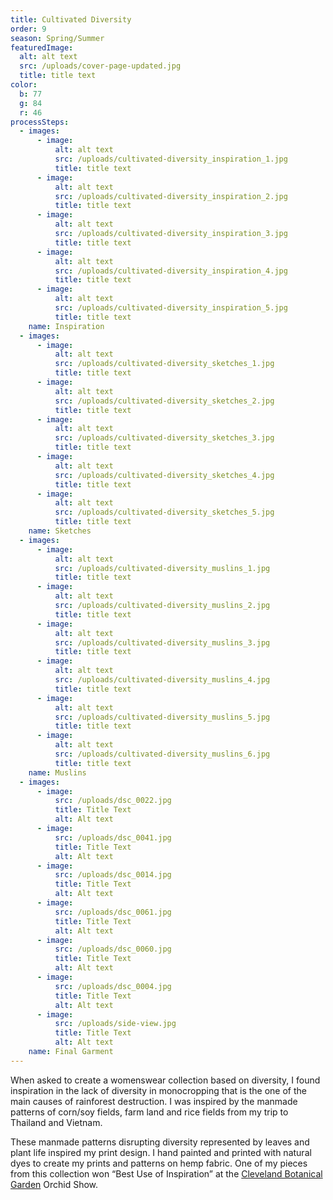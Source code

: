 ```yaml
---
title: Cultivated Diversity
order: 9
season: Spring/Summer
featuredImage:
  alt: alt text
  src: /uploads/cover-page-updated.jpg
  title: title text
color:
  b: 77
  g: 84
  r: 46
processSteps:
  - images:
      - image:
          alt: alt text
          src: /uploads/cultivated-diversity_inspiration_1.jpg
          title: title text
      - image:
          alt: alt text
          src: /uploads/cultivated-diversity_inspiration_2.jpg
          title: title text
      - image:
          alt: alt text
          src: /uploads/cultivated-diversity_inspiration_3.jpg
          title: title text
      - image:
          alt: alt text
          src: /uploads/cultivated-diversity_inspiration_4.jpg
          title: title text
      - image:
          alt: alt text
          src: /uploads/cultivated-diversity_inspiration_5.jpg
          title: title text
    name: Inspiration
  - images:
      - image:
          alt: alt text
          src: /uploads/cultivated-diversity_sketches_1.jpg
          title: title text
      - image:
          alt: alt text
          src: /uploads/cultivated-diversity_sketches_2.jpg
          title: title text
      - image:
          alt: alt text
          src: /uploads/cultivated-diversity_sketches_3.jpg
          title: title text
      - image:
          alt: alt text
          src: /uploads/cultivated-diversity_sketches_4.jpg
          title: title text
      - image:
          alt: alt text
          src: /uploads/cultivated-diversity_sketches_5.jpg
          title: title text
    name: Sketches
  - images:
      - image:
          alt: alt text
          src: /uploads/cultivated-diversity_muslins_1.jpg
          title: title text
      - image:
          alt: alt text
          src: /uploads/cultivated-diversity_muslins_2.jpg
          title: title text
      - image:
          alt: alt text
          src: /uploads/cultivated-diversity_muslins_3.jpg
          title: title text
      - image:
          alt: alt text
          src: /uploads/cultivated-diversity_muslins_4.jpg
          title: title text
      - image:
          alt: alt text
          src: /uploads/cultivated-diversity_muslins_5.jpg
          title: title text
      - image:
          alt: alt text
          src: /uploads/cultivated-diversity_muslins_6.jpg
          title: title text
    name: Muslins
  - images:
      - image:
          src: /uploads/dsc_0022.jpg
          title: Title Text
          alt: Alt text
      - image:
          src: /uploads/dsc_0041.jpg
          title: Title Text
          alt: Alt text
      - image:
          src: /uploads/dsc_0014.jpg
          title: Title Text
          alt: Alt text
      - image:
          src: /uploads/dsc_0061.jpg
          title: Title Text
          alt: Alt text
      - image:
          src: /uploads/dsc_0060.jpg
          title: Title Text
          alt: Alt text
      - image:
          src: /uploads/dsc_0004.jpg
          title: Title Text
          alt: Alt text
      - image:
          src: /uploads/side-view.jpg
          title: Title Text
          alt: Alt text
    name: Final Garment
---
```

When asked to create a womenswear collection based on diversity, I found
 inspiration in the lack of diversity in monocropping that is the one of the main
 causes of rainforest destruction. I was inspired by the manmade patterns of
 corn/soy fields, farm land and rice fields from my trip to Thailand and Vietnam.

These manmade patterns disrupting diversity represented by leaves and plant life
 inspired my print design. I hand painted and printed with natural dyes to create
 my prints and patterns on hemp fabric. One of my pieces from this collection won
 “Best Use of Inspiration” at the [Cleveland Botanical Garden](https://cbgarden.org/orchid-mania/orchid-show/) Orchid Show.
